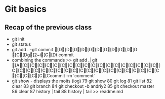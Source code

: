 # Git basics 

## Recap of the previous class 
- git init
- git status 
- git add . 
-git commit [D[D[D[D[D[D[D[D[D[D[D [C[Dg[2~i[C[Dt commit
- combining the commands >> git add .| git 
[A[C[C[C[C[C[C[C[C[C[C[C[C[C[C[C[C[C[C[C[C[C[C[C[C[C[C[C[C[C[C[C[C[C[C[C[C[C[C[C[C[C[C[Ccommit -m 'comment'
- git show - displays the moits (log)
   79  git show
   80  git log 
   81  git list
   82  clear
   83  git branch 
   84  git checkout -b andriy2
   85  git checkout master
   86  clear
   87  history | tail
   88  history | tail >> readme.md
